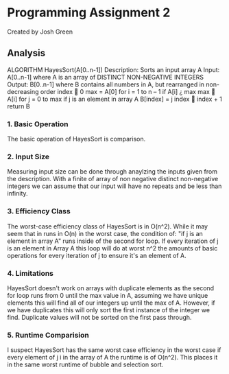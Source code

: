 # Programming Assignment 2
 Created by Josh Green

 ## Analysis

 ALGORITHM HayesSort(A[0..n-1])
Description: Sorts an input array A
Input: A[0..n-1] where A is an array of DISTINCT NON-NEGATIVE INTEGERS
Output: B[0..n-1] where B contains all numbers in A, but rearranged in non-decreasing order
index  0
max = A[0]
for i = 1 to n – 1
if A[i] ¿ max
max  A[i]
for j = 0 to max
if j is an element in array A
B[index] = j
index  index + 1
return B

 ### 1. Basic Operation

The basic operation of HayesSort is comparison.

### 2. Input Size

Measuring input size can be done through anaylzing the inputs given from the description.
With a finite of array of non negative distinct non-negative integers we can assume that our input will have no repeats and be less than infinity.

### 3. Efficiency Class

The worst-case efficiency class of HayesSort is in O(n^2). While it may seem that in runs in O(n) in the worst case, the condition of: "if j is an element in array A" runs inside of the second for loop. If every iteration of j is an element in Array A this loop will do at worst n^2 the amounts of basic operations for every iteration of j to ensure it's an element of A.

### 4. Limitations

HayesSort doesn't work on arrays with duplicate elements as the second for loop runs from 0 until the max value in A, assuming we have unique elements this will find all of our integers up until the max of A. However, if we have duplicates this will only sort the first instance of the integer we find. Duplicate values will not be sorted on the first pass through.

### 5. Runtime Comparision

I suspect HayesSort has the same worst case efficiency in the worst case if every element of j i in the array of A the runtime is of O(n^2). This places it in the same worst runtime of bubble and selection sort.